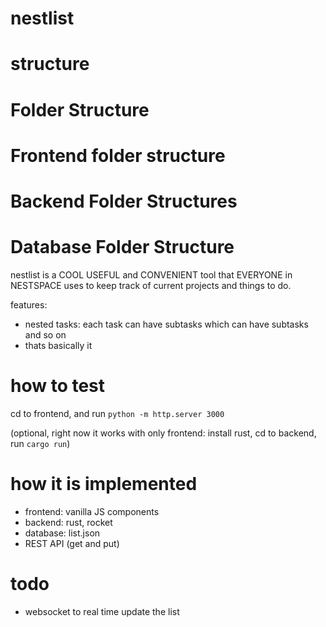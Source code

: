 # nestlist

# structure

# Folder Structure

# Frontend folder structure

# Backend Folder Structures

# Database Folder Structure

nestlist is a COOL USEFUL and CONVENIENT tool that EVERYONE in NESTSPACE uses to keep track of current projects and things to do.

features:
- nested tasks: each task can have subtasks which can have subtasks and so on
- thats basically it

# how to test

cd to frontend, and run `python -m http.server 3000`

(optional, right now it works with only frontend: install rust, cd to backend, run `cargo run`)

# how it is implemented

- frontend: vanilla JS components
- backend: rust, rocket
- database: list.json
- REST API (get and put)

# todo

- websocket to real time update the list
